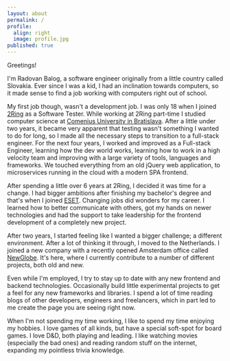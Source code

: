 ```yaml
---
layout: about
permalink: /
profile:
  align: right
  image: profile.jpg
published: true
---
```


Greetings!

I'm Radovan Balog, a software engineer originally from a little country called Slovakia. Ever since I was a kid, I had an inclination towards computers, so it made sense to find a job working with computers right out of school. 

My first job though, wasn't a development job. I was only 18 when I joined [2Ring](https://www.2ring.com/) as a Software Tester. While working at 2Ring part-time I studied computer science at [Comenius University in Bratislava](https://fmph.uniba.sk/en/). After a little under two years, it became very apparent that testing wasn't something I wanted to do for long, so I made all the necessary steps to transition to a full-stack engineer. For the next four years, I worked and improved as a Full-stack Engineer, learning how the dev world works, learning how to work in a high velocity team and improving with a large variety of tools, languages and frameworks. We touched everything from an old jQuery web application, to microservices running in the cloud with a modern SPA frontend.

After spending a little over 6 years at 2Ring, I decided it was time for a change. I had bigger ambitions after finishing my bachelor's degree and that's when I joined [ESET](https://www.eset.com/int/). Changing jobs did wonders for my career. I learned how to better communicate with others, got my hands on newer technologies and had the support to take leadership for the frontend development of a completely new project.

After two years, I started feeling like I wanted a bigger challenge; a different environment. After a lot of thinking it through, I moved to the Netherlands. I joined a new company with a recently opened Amsterdam office called [NewGlobe](https://newglobe.education/home-page/). It's here, where I currently contribute to a number of different projects, both old and new.

Even while I'm employed, I try to stay up to date with any new frontend and backend technologies. Occasionally build little experimental projects to get a feel for any new frameworks and libraries. I spend a lot of time reading blogs of other developers, engineers and freelancers, which in part led to me create the page you are seeing right now.

When I'm not spending my time working, I like to spend my time enjoying my hobbies. I love games of all kinds, but have a special soft-spot for board games. I love D&D, both playing and leading. I like watching movies (especially the bad ones) and reading random stuff on the internet, expanding my pointless trivia knowledge.
